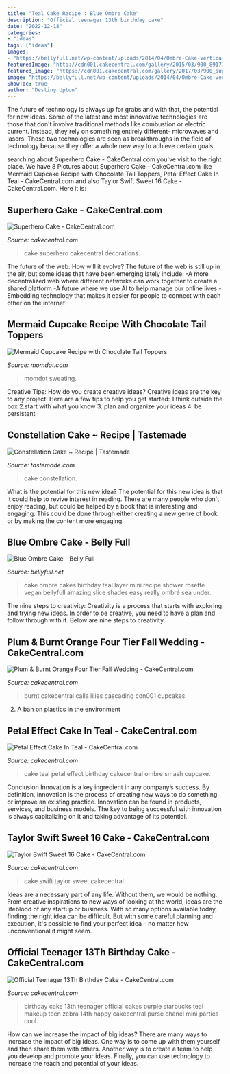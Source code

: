 ```yaml
---
title: "Teal Cake Recipe : Blue Ombre Cake"
description: "Official teenager 13th birthday cake"
date: "2022-12-18"
categories:
- "ideas"
tags: ["ideas"]
images:
- "https://bellyfull.net/wp-content/uploads/2014/04/Ombre-Cake-vertical-slice-blog.jpg"
featuredImage: "http://cdn001.cakecentral.com/gallery/2015/03/900_891779XPrs_petal-effect-cake-in-teal.jpg"
featured_image: "https://cdn001.cakecentral.com/gallery/2017/03/900_superhero-cake-987505JZLVQ.jpg"
image: "https://bellyfull.net/wp-content/uploads/2014/04/Ombre-Cake-vertical-slice-blog.jpg"
ShowToc: true
author: "Destiny Upton"
---
```



The future of technology is always up for grabs and with that, the potential for new ideas. Some of the latest and most innovative technologies are those that don't involve traditional methods like combustion or electric current. Instead, they rely on something entirely different- microwaves and lasers. These two technologies are seen as breakthroughs in the field of technology because they offer a whole new way to achieve certain goals.

	

		
searching about Superhero Cake - CakeCentral.com you've visit to the right place. We have 8 Pictures about Superhero Cake - CakeCentral.com like Mermaid Cupcake Recipe with Chocolate Tail Toppers, Petal Effect Cake In Teal - CakeCentral.com and also Taylor Swift Sweet 16 Cake - CakeCentral.com. Here it is:
		
    
## Superhero Cake - CakeCentral.com

<img loading=lazy src="https://cdn001.cakecentral.com/gallery/2017/03/900_superhero-cake-987505JZLVQ.jpg" onerror="this.onerror=null;this.src='https://tse2.mm.bing.net/th?id=OIP.To744Y01J-tXDNd6mEfJSgHaNK&amp;pid=15.1';" alt="Superhero Cake - CakeCentral.com">

_Source: cakecentral.com_

>cake superhero cakecentral decorations. 

	

The future of the web: How will it evolve?
The future of the web is still up in the air, but some ideas that have been emerging lately include: 
-A more decentralized web where different networks can work together to create a shared platform 
-A future where we use AI to help manage our online lives 
-Embedding technology that makes it easier for people to connect with each other on the internet

    
## Mermaid Cupcake Recipe With Chocolate Tail Toppers

<img loading=lazy src="https://www.momdot.com/wp-content/uploads/2017/08/how-to-make-a-colorful-mermaid-cupcake.jpg" onerror="this.onerror=null;this.src='https://tse3.mm.bing.net/th?id=OIP.HArzSCLm34KUZwlQkWVm2QHaLH&amp;pid=15.1';" alt="Mermaid Cupcake Recipe with Chocolate Tail Toppers">

_Source: momdot.com_

>momdot sweating. 

	

Creative Tips: How do you create creative ideas?
Creative ideas are the key to any project. Here are a few tips to help you get started: 
1.think outside the box 
2.start with what you know 
3. plan and organize your ideas 
4. be persistent 

    
## Constellation Cake ~ Recipe | Tastemade

<img loading=lazy src="https://truffle-assets.imgix.net/3fde7fbe-constallation-cake_lc.jpg?w=600&amp;fl=progressive&amp;auto=format,compress&amp;cs=tinysrgb&amp;dpr=1" onerror="this.onerror=null;this.src='https://tse2.mm.bing.net/th?id=OIP._3mNwQMaf1ySJyaqaOcKFQHaEL&amp;pid=15.1';" alt="Constellation Cake ~ Recipe | Tastemade">

_Source: tastemade.com_

>cake constellation. 

	

What is the potential for this new idea?
The potential for this new idea is that it could help to revive interest in reading. There are many people who don't enjoy reading, but could be helped by a book that is interesting and engaging. This could be done through either creating a new genre of book or by making the content more engaging.

    
## Blue Ombre Cake - Belly Full

<img loading=lazy src="https://bellyfull.net/wp-content/uploads/2014/04/Ombre-Cake-vertical-slice-blog.jpg" onerror="this.onerror=null;this.src='https://tse1.mm.bing.net/th?id=OIP.m_2AoFxWrX2wnzGXixOsWAHaKa&amp;pid=15.1';" alt="Blue Ombre Cake - Belly Full">

_Source: bellyfull.net_

>cake ombre cakes birthday teal layer mini recipe shower rosette vegan bellyfull amazing slice shades easy really ombré sea under. 

	

The nine steps to creativity:
Creativity is a process that starts with exploring and trying new ideas. In order to be creative, you need to have a plan and follow through with it. Below are nine steps to creativity.

    
## Plum &amp; Burnt Orange Four Tier Fall Wedding - CakeCentral.com

<img loading=lazy src="https://cdn001.cakecentral.com/gallery/2015/03/900_80764091Fy_plum-amp-burnt-orange-four-tier-fall-wedding.jpg" onerror="this.onerror=null;this.src='https://tse3.mm.bing.net/th?id=OIP.ynD1zSABNSasCIhf2PyG5gHaLE&amp;pid=15.1';" alt="Plum &amp; Burnt Orange Four Tier Fall Wedding - CakeCentral.com">

_Source: cakecentral.com_

>burnt cakecentral calla lilies cascading cdn001 cupcakes. 

	

2. A ban on plastics in the environment 

    
## Petal Effect Cake In Teal - CakeCentral.com

<img loading=lazy src="http://cdn001.cakecentral.com/gallery/2015/03/900_891779XPrs_petal-effect-cake-in-teal.jpg" onerror="this.onerror=null;this.src='https://tse3.mm.bing.net/th?id=OIP.O5rIpAzFdpMbHq0YEi6uoAHaE8&amp;pid=15.1';" alt="Petal Effect Cake In Teal - CakeCentral.com">

_Source: cakecentral.com_

>cake teal petal effect birthday cakecentral ombre smash cupcake. 

	

Conclusion
Innovation is a key ingredient in any company’s success. By definition, innovation is the process of creating new ways to do something or improve an existing practice. Innovation can be found in products, services, and business models. The key to being successful with innovation is always capitalizing on it and taking advantage of its potential.

    
## Taylor Swift Sweet 16 Cake - CakeCentral.com

<img loading=lazy src="https://cdn001.cakecentral.com/gallery/2015/08/900_c6XTkseYtk-taylor-swift-sweet-16-cake.jpg" onerror="this.onerror=null;this.src='https://tse2.mm.bing.net/th?id=OIP.EJ1vviGebnKqf-Hljixe-AHaJC&amp;pid=15.1';" alt="Taylor Swift Sweet 16 Cake - CakeCentral.com">

_Source: cakecentral.com_

>cake swift taylor sweet cakecentral. 

	

Ideas are a necessary part of any life. Without them, we would be nothing. From creative inspirations to new ways of looking at the world, ideas are the lifeblood of any startup or business. With so many options available today, finding the right idea can be difficult. But with some careful planning and execution, it's possible to find your perfect idea – no matter how unconventional it might seem.

    
## Official Teenager 13Th Birthday Cake - CakeCentral.com

<img loading=lazy src="https://cdn001.cakecentral.com/gallery/2015/05/900_gQRpjxMoAD-official-teenager-13th-birthday-cake.jpg" onerror="this.onerror=null;this.src='https://tse3.mm.bing.net/th?id=OIP.Pl44v-tK_-qzs5VALIiGEwHaKY&amp;pid=15.1';" alt="Official Teenager 13Th Birthday Cake - CakeCentral.com">

_Source: cakecentral.com_

>birthday cake 13th teenager official cakes purple starbucks teal makeup teen zebra 14th happy cakecentral purse chanel mini parties cool. 

	

How can we increase the impact of big ideas?
There are many ways to increase the impact of big ideas. One way is to come up with them yourself and then share them with others. Another way is to create a team to help you develop and promote your ideas. Finally, you can use technology to increase the reach and potential of your ideas.

